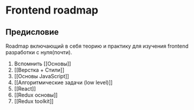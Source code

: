 # Frontend roadmap
## Предисловие
Roadmap включающий в себя теорию и практику для изучения frontend разработки с нуля(почти).

1. Вспомнить [[Основы]]
2. [[Верстка + Стили]]
3. [[Основы JavaScript]]
4. [[Алгоритмические задачи (low level)]]
5. [[React]]
6. [[Redux основы]]
7. [[Redux toolkit]]
